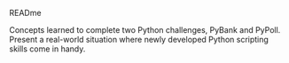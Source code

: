 READme

Concepts learned to complete two Python challenges, PyBank and PyPoll.
Present a real-world situation where newly developed Python scripting skills come in handy.